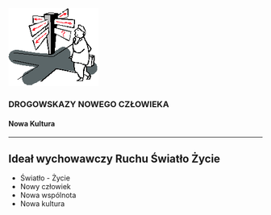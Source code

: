 ![Drogowskazy](img/drogowskaz.gif)
### DROGOWSKAZY NOWEGO CZŁOWIEKA
#### Nowa Kultura

--- 

## Ideał wychowawczy Ruchu Światło Życie
- Światło - Życie
- Nowy człowiek
- Nowa wspólnota
- Nowa kultura <!-- .element: class="fragment" -->
